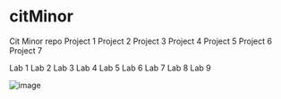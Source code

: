 # citMinor
Cit Minor repo
Project 1
Project 2
Project 3
Project 4
Project 5
Project 6
Project 7

Lab 1
Lab 2
Lab 3
Lab 4
Lab 5
Lab 6
Lab 7
Lab 8
Lab 9

![image](https://github.com/fodonnel1/citMinor/assets/134100850/ed471b21-c6bb-4f90-b5eb-9b213ba0e7e3)

